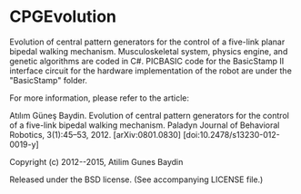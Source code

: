 
CPGEvolution
============

Evolution of central pattern generators for the control of a five-link planar bipedal walking mechanism. Musculoskeletal system, physics engine, and genetic algorithms are coded in C#. PICBASIC code for the BasicStamp II interface circuit for the hardware implementation of the robot are under the "BasicStamp" folder.

For more information, please refer to the article:

Atılım Güneş Baydin. Evolution of central pattern generators for the control of a five-link bipedal walking mechanism. Paladyn Journal of Behavioral Robotics, 3(1):45–53, 2012. [arXiv:0801.0830] [doi:10.2478/s13230-012-0019-y]

Copyright (c) 2012--2015, Atilim Gunes Baydin

Released under the BSD license. (See accompanying LICENSE file.)